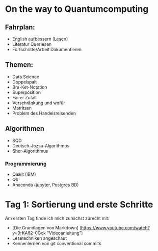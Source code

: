 # On the way to Quantumcomputing

## Fahrplan:
  - English aufbessern (Lesen)
  - Literatur Querlesen
  - Fortschritte/Arbeit Dokumentieren
## Themen:
  - Data Science
  - Doppelspalt
  - Bra-Ket-Notation
  - Superposition
  - Fairer Zufall
  - Verschränkung und wofür
  - Matritzen
  - Problem des Handelsreisenden
## Algorithmen
  - SQD
  - Deutsch-Jozsa-Algorithmus
  - Shor-Algorithmus
### Programmierung
  - Qiskit (IBM)
  - Q#
  - Anaconda (jupyter, Postgres BD)

# Tag 1: Sortierung und erste Schritte
Am ersten Tag finde ich mich zunächst zurecht mit:
  - [Die Grundlagen von Markdown] (https://www.youtube.com/watch?v=9rKA62-0Gck "Videoanleitung")
  - Lesetechniken angeschaut
  - Kennenlernen von git conventional commits
